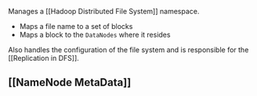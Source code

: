 Manages a [[Hadoop Distributed File System]] namespace. 
- Maps a file name to a set of blocks
- Maps a block to the `DataNodes` where it resides 

Also handles the configuration of the file system and is responsible for the [[Replication in DFS]].

## [[NameNode MetaData]]